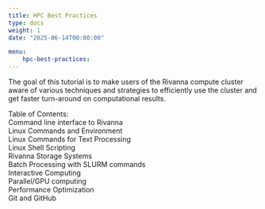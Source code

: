 ```yaml
---
title: HPC Best Practices
type: docs 
weight: 1
date: "2025-06-14T00:00:00"

menu: 
    hpc-best-practices:
---
```


The goal of this tutorial is to make users of the Rivanna compute cluster aware of various techniques and strategies to efficiently use the cluster and get faster turn-around on computational results.

Table of Contents:  
Command line interface to Rivanna  
Linux Commands and Environment  
Linux Commands for Text Processing  
Linux Shell Scripting  
Rivanna Storage Systems  
Batch Processing with SLURM commands  
Interactive Computing  
Parallel/GPU computing  
Performance Optimization  
Git and GitHub
